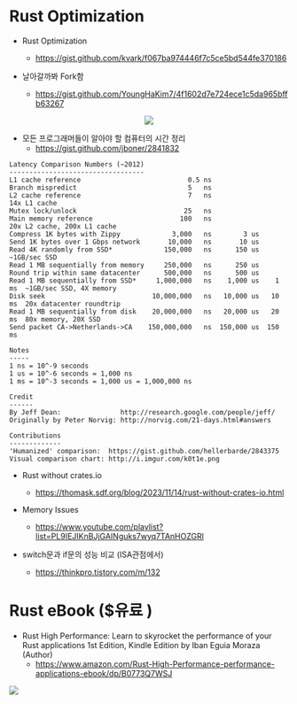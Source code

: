 # Rust Optimization

- Rust Optimization
  - https://gist.github.com/kvark/f067ba974446f7c5ce5bd544fe370186

- 날아갈까봐 Fork함 
  - https://gist.github.com/YoungHaKim7/4f1602d7e724ece1c5da965bffb63267

<p align="center">
  <img src="https://i.imgur.com/k0t1e.png" />
</p>

- 모든 프로그래머들이 알아야 할 컴퓨터의 시간 정리
  - https://gist.github.com/jboner/2841832

```
Latency Comparison Numbers (~2012)
----------------------------------
L1 cache reference                           0.5 ns
Branch mispredict                            5   ns
L2 cache reference                           7   ns                      14x L1 cache
Mutex lock/unlock                           25   ns
Main memory reference                      100   ns                      20x L2 cache, 200x L1 cache
Compress 1K bytes with Zippy             3,000   ns        3 us
Send 1K bytes over 1 Gbps network       10,000   ns       10 us
Read 4K randomly from SSD*             150,000   ns      150 us          ~1GB/sec SSD
Read 1 MB sequentially from memory     250,000   ns      250 us
Round trip within same datacenter      500,000   ns      500 us
Read 1 MB sequentially from SSD*     1,000,000   ns    1,000 us    1 ms  ~1GB/sec SSD, 4X memory
Disk seek                           10,000,000   ns   10,000 us   10 ms  20x datacenter roundtrip
Read 1 MB sequentially from disk    20,000,000   ns   20,000 us   20 ms  80x memory, 20X SSD
Send packet CA->Netherlands->CA    150,000,000   ns  150,000 us  150 ms

Notes
-----
1 ns = 10^-9 seconds
1 us = 10^-6 seconds = 1,000 ns
1 ms = 10^-3 seconds = 1,000 us = 1,000,000 ns

Credit
------
By Jeff Dean:               http://research.google.com/people/jeff/
Originally by Peter Norvig: http://norvig.com/21-days.html#answers

Contributions
-------------
'Humanized' comparison:  https://gist.github.com/hellerbarde/2843375
Visual comparison chart: http://i.imgur.com/k0t1e.png
``` 

- Rust without crates.io
  - https://thomask.sdf.org/blog/2023/11/14/rust-without-crates-io.html 

- Memory Issues
  - https://www.youtube.com/playlist?list=PL9IEJIKnBJjGAINguks7wyq7TAnHOZGRl

- switch문과 if문의 성능 비교 (ISA관점에서)
  - https://thinkpro.tistory.com/m/132

# Rust eBook ($유료 )

- Rust High Performance: Learn to skyrocket the performance of your Rust applications 1st Edition, Kindle Edition
by Iban Eguia Moraza (Author) 
  - https://www.amazon.com/Rust-High-Performance-performance-applications-ebook/dp/B0773Q7WSJ
<p>
  <img src="https://m.media-amazon.com/images/W/MEDIAX_792452-T1/images/I/81jignYrATL._SY466_.jpg" />
</p>
